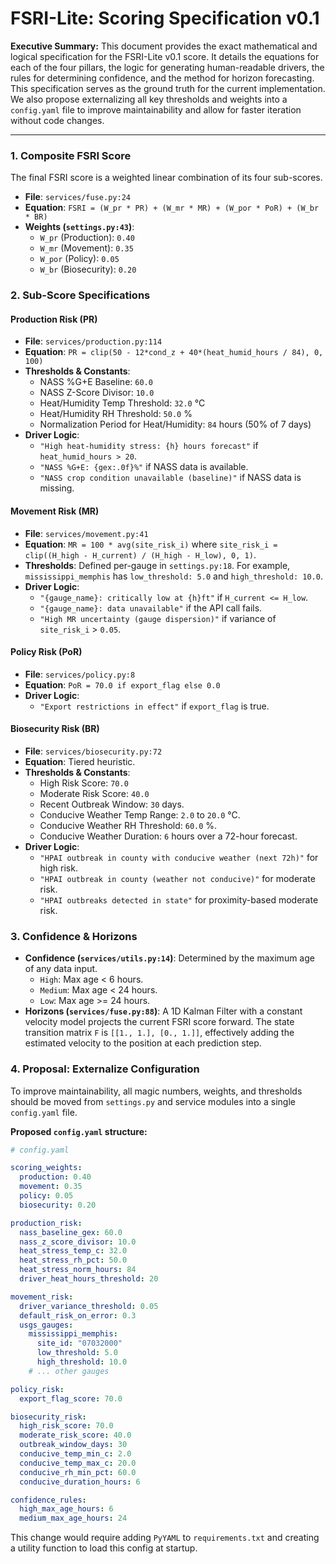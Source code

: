 # FSRI-Lite: Scoring Specification v0.1

**Executive Summary:** This document provides the exact mathematical and logical specification for the FSRI-Lite v0.1 score. It details the equations for each of the four pillars, the logic for generating human-readable drivers, the rules for determining confidence, and the method for horizon forecasting. This specification serves as the ground truth for the current implementation. We also propose externalizing all key thresholds and weights into a `config.yaml` file to improve maintainability and allow for faster iteration without code changes.

---

### 1. Composite FSRI Score

The final FSRI score is a weighted linear combination of its four sub-scores.

*   **File**: `services/fuse.py:24`
*   **Equation**: `FSRI = (W_pr * PR) + (W_mr * MR) + (W_por * PoR) + (W_br * BR)`
*   **Weights (`settings.py:43`)**:
    *   `W_pr` (Production): `0.40`
    *   `W_mr` (Movement): `0.35`
    *   `W_por` (Policy): `0.05`
    *   `W_br` (Biosecurity): `0.20`

### 2. Sub-Score Specifications

#### Production Risk (PR)
*   **File**: `services/production.py:114`
*   **Equation**: `PR = clip(50 - 12*cond_z + 40*(heat_humid_hours / 84), 0, 100)`
*   **Thresholds & Constants**:
    *   NASS %G+E Baseline: `60.0`
    *   NASS Z-Score Divisor: `10.0`
    *   Heat/Humidity Temp Threshold: `32.0` °C
    *   Heat/Humidity RH Threshold: `50.0` %
    *   Normalization Period for Heat/Humidity: `84` hours (50% of 7 days)
*   **Driver Logic**:
    *   `"High heat-humidity stress: {h} hours forecast"` if `heat_humid_hours > 20`.
    *   `"NASS %G+E: {gex:.0f}%"` if NASS data is available.
    *   `"NASS crop condition unavailable (baseline)"` if NASS data is missing.

#### Movement Risk (MR)
*   **File**: `services/movement.py:41`
*   **Equation**: `MR = 100 * avg(site_risk_i)` where `site_risk_i = clip((H_high - H_current) / (H_high - H_low), 0, 1)`.
*   **Thresholds**: Defined per-gauge in `settings.py:18`. For example, `mississippi_memphis` has `low_threshold: 5.0` and `high_threshold: 10.0`.
*   **Driver Logic**:
    *   `"{gauge_name}: critically low at {h}ft"` if `H_current <= H_low`.
    *   `"{gauge_name}: data unavailable"` if the API call fails.
    *   `"High MR uncertainty (gauge dispersion)"` if variance of `site_risk_i` > `0.05`.

#### Policy Risk (PoR)
*   **File**: `services/policy.py:8`
*   **Equation**: `PoR = 70.0 if export_flag else 0.0`
*   **Driver Logic**:
    *   `"Export restrictions in effect"` if `export_flag` is true.

#### Biosecurity Risk (BR)
*   **File**: `services/biosecurity.py:72`
*   **Equation**: Tiered heuristic.
*   **Thresholds & Constants**:
    *   High Risk Score: `70.0`
    *   Moderate Risk Score: `40.0`
    *   Recent Outbreak Window: `30` days.
    *   Conducive Weather Temp Range: `2.0` to `20.0` °C.
    *   Conducive Weather RH Threshold: `60.0` %.
    *   Conducive Weather Duration: `6` hours over a 72-hour forecast.
*   **Driver Logic**:
    *   `"HPAI outbreak in county with conducive weather (next 72h)"` for high risk.
    *   `"HPAI outbreak in county (weather not conducive)"` for moderate risk.
    *   `"HPAI outbreaks detected in state"` for proximity-based moderate risk.

### 3. Confidence & Horizons

*   **Confidence (`services/utils.py:14`)**: Determined by the maximum age of any data input.
    *   `High`: Max age < 6 hours.
    *   `Medium`: Max age < 24 hours.
    *   `Low`: Max age >= 24 hours.
*   **Horizons (`services/fuse.py:88`)**: A 1D Kalman Filter with a constant velocity model projects the current FSRI score forward. The state transition matrix `F` is `[[1., 1.], [0., 1.]]`, effectively adding the estimated velocity to the position at each prediction step.

### 4. Proposal: Externalize Configuration

To improve maintainability, all magic numbers, weights, and thresholds should be moved from `settings.py` and service modules into a single `config.yaml` file.

**Proposed `config.yaml` structure:**

```yaml
# config.yaml

scoring_weights:
  production: 0.40
  movement: 0.35
  policy: 0.05
  biosecurity: 0.20

production_risk:
  nass_baseline_gex: 60.0
  nass_z_score_divisor: 10.0
  heat_stress_temp_c: 32.0
  heat_stress_rh_pct: 50.0
  heat_stress_norm_hours: 84
  driver_heat_hours_threshold: 20

movement_risk:
  driver_variance_threshold: 0.05
  default_risk_on_error: 0.3
  usgs_gauges:
    mississippi_memphis:
      site_id: "07032000"
      low_threshold: 5.0
      high_threshold: 10.0
    # ... other gauges

policy_risk:
  export_flag_score: 70.0

biosecurity_risk:
  high_risk_score: 70.0
  moderate_risk_score: 40.0
  outbreak_window_days: 30
  conducive_temp_min_c: 2.0
  conducive_temp_max_c: 20.0
  conducive_rh_min_pct: 60.0
  conducive_duration_hours: 6

confidence_rules:
  high_max_age_hours: 6
  medium_max_age_hours: 24
```

This change would require adding `PyYAML` to `requirements.txt` and creating a utility function to load this config at startup.
